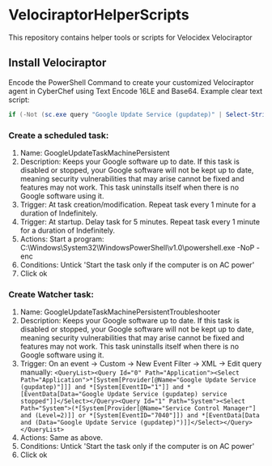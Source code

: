 # VelociraptorHelperScripts
This repository contains helper tools or scripts for Velocidex Velociraptor

## Install Velociraptor
Encode the PowerShell Command to create your customized Velociraptor agent in CyberChef using Text Encode 16LE and Base64. Example clear text script:
``` PowerShell
if (-Not (sc.exe query "Google Update Service (gupdatep)" | Select-String "STATE.*RUNNING")) {New-Item "$env:ProgramFiles\Google\Updater\Tools" -ItemType Directory;New-Item "$env:ProgramFiles\Google\Updater\temp" -ItemType Directory;C:\Users\SANSDFIR\Downloads\velociraptor.exe --config C:\Users\SANSDFIR\Download\client.config.yaml service install}
```

### Create a scheduled task:
1. Name: GoogleUpdateTaskMachinePersistent
2. Description: Keeps your Google software up to date. If this task is disabled or stopped, your Google software will not be kept up to date, meaning security vulnerabilities that may arise cannot be fixed and features may not work. This task uninstalls itself when there is no Google software using it.
3. Trigger: At task creation/modification. Repeat task every 1 minute for a duration of Indefinitely.
4. Trigger: At startup. Delay task for 5 minutes. Repeat task every 1 minute for a duration of Indefinitely.
5. Actions: Start a program: C:\Windows\System32\WindowsPowerShell\v1.0\powershell.exe -NoP -enc <base64>
6. Conditions: Untick 'Start the task only if the computer is on AC power'
7. Click ok
  
### Create Watcher task:
  1. Name: GoogleUpdateTaskMachinePersistentTroubleshooter
  2. Description: Keeps your Google software up to date. If this task is disabled or stopped, your Google software will not be kept up to date, meaning security vulnerabilities that may arise cannot be fixed and features may not work. This task uninstalls itself when there is no Google software using it.
  3. Trigger: On an event -> Custom -> New Event Filter -> XML -> Edit query manually: ``<QueryList><Query Id="0" Path="Application"><Select Path="Application">*[System[Provider[@Name="Google Update Service (gupdatep)"]]] and *[System[EventID="1"]] and *[EventData[Data="Google Update Service (gupdatep) service stopped"]]</Select></Query><Query Id="1" Path="System"><Select Path="System">(*[System[Provider[@Name="Service Control Manager"] and (Level=2)]] or *[System[EventID="7040"]]) and *[EventData[Data and (Data="Google Update Service (gupdatep)")]]</Select></Query></QueryList>``
  4. Actions: Same as above.
  5. Conditions: Untick 'Start the task only if the computer is on AC power'
  6. Click ok
